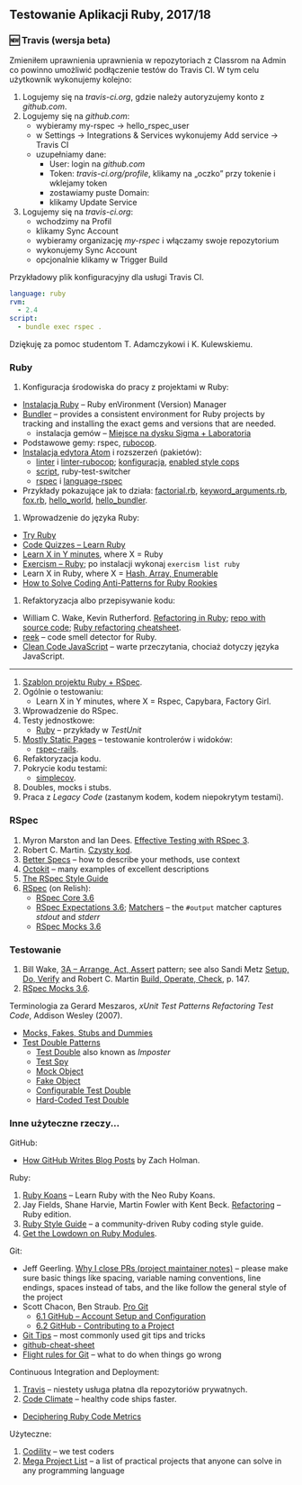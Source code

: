 ## Testowanie Aplikacji Ruby, 2017/18

### :new: Travis (wersja beta)

Zmieniłem uprawnienia uprawnienia w repozytoriach z Classrom na Admin co powinno
umożliwić podłączenie testów do Travis CI. W tym celu użytkownik wykonujemy
kolejno:

1. Logujemy się na _travis-ci.org_, gdzie należy autoryzujemy konto z _github.com_.
2. Logujemy się na _github.com_:
   - wybieramy my-rspec → hello_rspec_user
   - w Settings → Integrations & Services wykonujemy Add service → Travis CI
   - uzupełniamy dane:
     * User: login na _github.com_
     * Token: _travis-ci.org/profile_, klikamy na „oczko” przy tokenie i wklejamy token
     * zostawiamy puste Domain:
     * klikamy Update Service
3. Logujemy się na _travis-ci.org_:
   - wchodzimy na Profil
   - klikamy Sync Account
   - wybieramy organizację _my-rspec_ i włączamy swoje repozytorium
   - wykonujemy Sync Account
   - opcjonalnie klikamy w Trigger Build

Przykładowy plik konfiguracyjny dla usługi Travis CI.
```yml
language: ruby
rvm:
  - 2.4
script:
  - bundle exec rspec .
```

Dziękuję za pomoc studentom T. Adamczykowi i K. Kulewskiemu.


### Ruby

1. Konfiguracja środowiska do pracy z projektami w Ruby:
  - [Instalacja Ruby](http://rvm.io/rvm) – Ruby enVironment (Version) Manager
  - [Bundler](http://bundler.io) – provides a consistent environment
    for Ruby projects by tracking and installing the exact gems and
    versions that are needed.
    - instalacja gemów – [Miejsce na dysku Sigma + Laboratoria](https://inf.ug.edu.pl/aktualizacje-serwera-sigma)
  - Podstawowe gemy: rspec, [rubocop](http://rubocop.readthedocs.io/en/latest/).
  - [Instalacja edytora Atom](https://atom.io) i rozszerzeń (pakietów):
    * [linter](https://github.com/steelbrain/linter) i
      [linter-rubocop](https://atom.io/packages/linter-rubocop);
      [konfiguracja](http://rubocop.readthedocs.io/en/latest/),
      [enabled style cops](https://github.com/bbatsov/rubocop/blob/master/config/enabled.yml)
    * [script](https://atom.io/packages/script), ruby-test-switcher
    * [rspec](https://atom.io/packages/rspec) i
      [language-rspec](https://atom.io/packages/language-rspec)
  - Przykłady pokazujące jak to działa:
    [factorial.rb](wyklady/1-Classes_Modules/factorial.rb),
    [keyword_arguments.rb](wyklady/1-Classes_Modules/keyword_arguments.rb),
    [fox.rb](wyklady/1-Classes_Modules/fox.rb),
    [hello_world](wyklady/2-Hello_Bundler/hello_world]),
    [hello_bundler](wyklady/2-Hello_Bundler/hello_bundler).
1. Wprowadzenie do języka Ruby:
  - [Try Ruby](http://tryruby.org)
  - [Code Quizzes – Learn Ruby](http://www.codequizzes.com/ruby)
  - [Learn X in Y minutes][5], where X = Ruby
  - [Exercism – Ruby](http://exercism.io/languages/ruby/about); po instalacji wykonaj `exercism list ruby`
  - Learn X in Ruby, where X = [Hash, Array, Enumerable](http://ruby-doc.org/core-2.4.2/)
  - [How to Solve Coding Anti-Patterns for Ruby Rookies](http://www.sitepoint.com/how-to-solve-coding-anti-patterns-for-ruby-rookies/)
1. Refaktoryzacja albo przepisywanie kodu:
  - William C. Wake, Kevin Rutherford.
   [Refactoring in Ruby](http://www.refactoringinruby.info);
   [repo with source code](https://github.com/kevinrutherford/rrwb-code);
   [Ruby refactoring cheatsheet](http://ghendry.net/refactor.html).
  - [reek](https://github.com/troessner/reek) – code smell detector for Ruby.
  - [Clean Code JavaScript](https://github.com/ryanmcdermott/clean-code-javascript) –
   warte przeczytania, chociaż dotyczy języka JavaScript.

---

1. [Szablon projektu Ruby + RSpec](https://github.com/egzamin/solutions-tar).
2. Ogólnie o testowaniu:<br>
   - Learn X in Y minutes, where X = Rspec, Capybara, Factory Girl.
3. Wprowadzenie do RSpec.
4. Testy jednostkowe:
   - [Ruby](https://github.com/ruby/ruby/tree/trunk/test/ruby) – przykłady w _TestUnit_
5. [Mostly Static Pages](https://github.com/rails4/mostly_static_pages5) –
   testowanie kontrolerów i widoków:
   - [rspec-rails](https://github.com/rspec/rspec-rails).
6. Refaktoryzacja kodu.
7. Pokrycie kodu testami:
   - [simplecov][8].
8. Doubles, mocks i stubs.
9. Praca z *Legacy Code* (zastanym kodem, kodem niepokrytym testami).


### RSpec

1. Myron Marston and Ian Dees. [Effective Testing with RSpec 3][3].
1. Robert C. Martin. [Czysty kod](http://helion.pl/ksiazki/czysty-kod-podrecznik-dobrego-programisty-robert-c-martin,czykov.htm).
1. [Better Specs](http://betterspecs.org) – how to describe your methods, use context
1. [Octokit](https://github.com/octokit/octokit.rb) – many examples of excellent descriptions
1. [The RSpec Style Guide](https://github.com/reachlocal/rspec-style-guide)
1. [RSpec](https://relishapp.com/rspec) (on Relish):
    - [RSpec Core 3.6](https://relishapp.com/rspec/rspec-core/docs)
    - [RSpec Expectations 3.6](https://relishapp.com/rspec/rspec-expectations/docs);
    [Matchers](http://www.rubydoc.info/github/rspec/rspec-expectations/RSpec/Matchers#output-instance_method) – the `#output` matcher captures _stdout_ and _stderr_
    - [RSpec Mocks 3.6](https://relishapp.com/rspec/rspec-mocks/docs)


### Testowanie

1. Bill Wake, [3A – Arrange, Act, Assert](http://xp123.com/articles/3a-arrange-act-assert/) pattern; see also Sandi Metz [Setup, Do, Verify](https://www.sandimetz.com/99bottles/sample#_writing_the_first_test) and Robert C. Martin [Build, Operate, Check](https://helion.pl/ksiazki/czysty-kod-podrecznik-dobrego-programisty-robert-c-martin,czykov.htm), p. 147.
1. [RSpec Mocks 3.6](https://relishapp.com/rspec/rspec-mocks/v/3-6/docs/basics/scope).

Terminologia za Gerard Meszaros, _xUnit Test Patterns Refactoring Test Code_, Addison Wesley (2007).

* [Mocks, Fakes, Stubs and Dummies](http://xunitpatterns.com/Mocks,%20Fakes,%20Stubs%20and%20Dummies.html)
* [Test Double Patterns](http://xunitpatterns.com/Test%20Double%20Patterns.html)
  - [Test Double](http://xunitpatterns.com/Test%20Double.html) also known as *Imposter*
  - [Test Spy](http://xunitpatterns.com/Test%20Spy.html)
  - [Mock Object](http://xunitpatterns.com/Mock%20Object.html)
  - [Fake Object](http://xunitpatterns.com/Fake%20Object.html)
  - [Configurable Test Double](http://xunitpatterns.com/Configurable%20Test%20Double.html)
  - [Hard-Coded Test Double](http://xunitpatterns.com/Hard-Coded%20Test%20Double.html)


### Inne użyteczne rzeczy...

GitHub:

* [How GitHub Writes Blog Posts](https://zachholman.com/posts/how-github-writes-blog-posts/) by Zach Holman.

Ruby:

1. [Ruby Koans](http://rubykoans.com/) – Learn Ruby with the Neo Ruby Koans.
2. Jay Fields, Shane Harvie, Martin Fowler with Kent Beck.
  [Refactoring](http://books.google.pl/books/about/Refactoring.html?id=6jyOUrJBJHAC) – Ruby edition.
3. [Ruby Style Guide](https://github.com/bbatsov/ruby-style-guide) – a community-driven Ruby coding style guide.
4. [Get the Lowdown on Ruby Modules](https://www.sitepoint.com/get-the-low-down-on-ruby-modules/).

Git:

* Jeff Geerling.
  [Why I close PRs (project maintainer notes)](http://www.jeffgeerling.com/blog/2016/why-i-close-prs-oss-project-maintainer-notes) – please make sure basic things like spacing, variable naming conventions, line endings, spaces instead of tabs, and the like follow the general style of the project
* Scott Chacon, Ben Straub. [Pro Git](https://git-scm.com/book/en/v2)
  - [6.1 GitHub – Account Setup and Configuration](https://git-scm.com/book/en/v2/GitHub-Account-Setup-and-Configuration)
  - [6.2 GitHub - Contributing to a Project](https://git-scm.com/book/en/v2/GitHub-Contributing-to-a-Project)
* [Git Tips](https://github.com/git-tips/tips) – most commonly used git tips and tricks
* [github-cheat-sheet](http://git.io/sheet)
* [Flight rules for Git](https://github.com/k88hudson/git-flight-rules) –
  what to do when things go wrong

Continuous Integration and Deployment:

1. [Travis](https://travis-ci.org/) – niestety usługa płatna dla repozytoriów prywatnych.
1. [Code Climate](https://codeclimate.com/) – healthy code ships faster.
  - [Deciphering Ruby Code Metrics](http://blog.codeclimate.com/blog/2013/08/07/deciphering-ruby-code-metrics/)

Użyteczne:

1. [Codility](https://codility.com/) – we test coders
1. [Mega Project List](https://github.com/karan/Projects) –
  a list of practical projects that anyone can solve in any programming language


[1]: https://github.com/elizabrock/NSS-Syllabus-Spring-2013
[2]: http://rvm.io/rvm
[3]: https://pragprog.com/book/rspec3/effective-testing-with-rspec-3
[4]: http://www.tutorialspoint.com/ruby/
[5]: http://learnxinyminutes.com/docs/ruby/
[6]: http://tryruby.org/levels/1/challenges/0
[7]: https://www.codeschool.com/courses/testing-with-rspec
[8]: https://github.com/colszowka/simplecov
